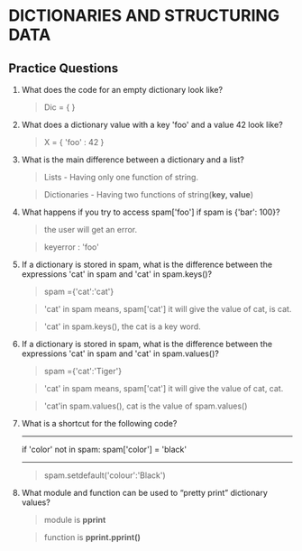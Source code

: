 # DICTIONARIES AND STRUCTURING DATA

## Practice Questions

1. What does the code for an empty dictionary look like?

    > Dic = { }

2. What does a dictionary value with a key 'foo' and a value 42 look like?

    > X = { 'foo' : 42 } 
3. What is the main difference between a dictionary and a list?

    >Lists - Having only one function of string.

    >Dictionaries - Having two functions of string(**key, value**)

4. What happens if you try to access spam['foo'] if spam is {'bar': 100}?

    >the user will get an error.

    >keyerror : 'foo'

5. If a dictionary is stored in spam, what is the difference between the expressions 'cat' in spam and 'cat' in spam.keys()?

    >spam ={'cat':'cat'}

    >'cat' in spam means, spam['cat'] it will give the value of cat, is cat.
 
    
    >'cat' in spam.keys(),  the cat is a key word.



6. If a dictionary is stored in spam, what is the difference between the expressions 'cat' in spam and 'cat' in spam.values()?

    >spam ={'cat':'Tiger'}
    
    >'cat' in spam means, spam['cat'] it will give the value of cat, cat.
 
    >'cat'in spam.values(),
    cat is the value of spam.values() 

    
7. What is a shortcut for the following code?

    -----------------------

    if 'color' not in spam:
    spam['color'] = 'black'

    ----------------------

    >spam.setdefault('colour':'Black')

8. What module and function can be used to “pretty print” dictionary values?

    >module is **pprint**

    > function is **pprint.pprint()**

